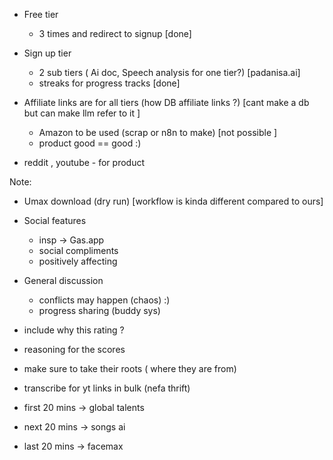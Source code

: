 - Free tier 
	- 3 times and redirect to signup [done]

- Sign up tier 
	- 2 sub tiers ( Ai doc, Speech analysis for one tier?) [padanisa.ai]
	- streaks for progress tracks [done]

- Affiliate links are for all tiers (how DB affiliate links ?) [cant make a db but can make llm refer to it ]
	- Amazon to be used (scrap or n8n to make) [not possible ]
	- product good == good :)

- reddit , youtube - for product 

Note: 
- Umax download (dry run) [workflow is kinda different compared to ours]

- Social features 
	- insp -> Gas.app
	- social compliments
	- positively affecting

- General discussion 
	- conflicts may happen (chaos) :)
	- progress sharing (buddy sys)

- include why this rating ?
- reasoning for the scores 

- make sure to take their roots ( where they are from)

- transcribe for yt links in bulk (nefa thrift)

- first 20 mins -> global talents
- next 20 mins -> songs ai 
- last 20 mins -> facemax 

